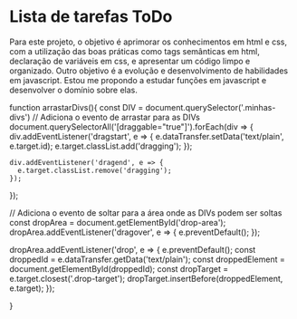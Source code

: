 # Lista de tarefas ToDo

Para este projeto, o objetivo é aprimorar os conhecimentos em html e css, com a utilização das boas práticas como tags semânticas em html, declaração de variáveis em css, e apresentar um código limpo e organizado.
Outro objetivo é a evolução e desenvolvimento de habilidades em javascript. Estou me propondo a estudar funções em javascript e desenvolver o domínio sobre elas.



function arrastarDivs(){
const DIV = document.querySelector('.minhas-divs')
// Adiciona o evento de arrastar para as DIVs
document.querySelectorAll('[draggable="true"]').forEach(div => {
    div.addEventListener('dragstart', e => {
      e.dataTransfer.setData('text/plain', e.target.id);
      e.target.classList.add('dragging');
    });
  
    div.addEventListener('dragend', e => {
      e.target.classList.remove('dragging');
    });
  });
  
  // Adiciona o evento de soltar para a área onde as DIVs podem ser soltas
  const dropArea = document.getElementById('drop-area');
  dropArea.addEventListener('dragover', e => {
    e.preventDefault();
  });
  
  dropArea.addEventListener('drop', e => {
    e.preventDefault();
    const droppedId = e.dataTransfer.getData('text/plain');
    const droppedElement = document.getElementById(droppedId);
    const dropTarget = e.target.closest('.drop-target');
    dropTarget.insertBefore(droppedElement, e.target);
  });
  
}